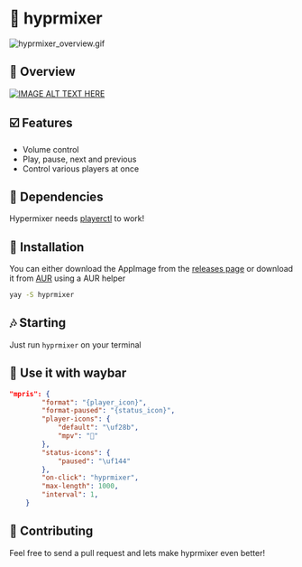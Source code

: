 # 🍚 hyprmixer

![hyprmixer_overview.gif](/hyprmixer_overview.gif)

## 👀 Overview
[![IMAGE ALT TEXT HERE](https://img.youtube.com/vi/kPWiIddwspo/0.jpg)](https://www.youtube.com/watch?v=kPWiIddwspo)

## ☑️ Features

- Volume control
- Play, pause, next and previous
- Control various players at once

## 💾 Dependencies

Hypermixer needs [playerctl](https://github.com/altdesktop/playerctl) to work!

## 🚀 Installation

You can either download the AppImage from the [releases page](https://github.com/Torelli/hyprmixer/releases) or download it from [AUR](aur.archlinux.org/packages/hyprmixer) using a AUR helper

```sh
yay -S hyprmixer
```
## 🎶 Starting

Just run ```hyprmixer``` on your terminal

## 🍫 Use it with waybar

```json
"mpris": {
        "format": "{player_icon}",
        "format-paused": "{status_icon}",
        "player-icons": { 
            "default": "\uf28b",
            "mpv": "🎵"
        },
        "status-icons": {
            "paused": "\uf144"
        },
        "on-click": "hyprmixer",
        "max-length": 1000,
        "interval": 1,
    }

```

## 🤝 Contributing

Feel free to send a pull request and lets make hyprmixer even better!
